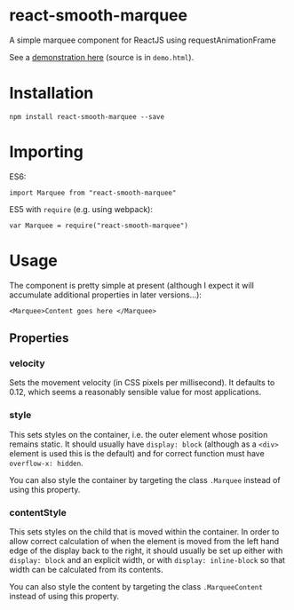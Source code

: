 # react-smooth-marquee
A simple marquee component for ReactJS using requestAnimationFrame

See a [demonstration here](https://jh3141.github.io/react-smooth-marquee/demo.html) (source is in `demo.html`).

# Installation

`npm install react-smooth-marquee --save`

# Importing

ES6:
```
import Marquee from "react-smooth-marquee"
```

ES5 with `require` (e.g. using webpack):

```
var Marquee = require("react-smooth-marquee")
```

# Usage

The component is pretty simple at present (although I expect it will accumulate additional properties in later versions...):

```
<Marquee>Content goes here </Marquee>
```

## Properties

### velocity

Sets the movement velocity (in CSS pixels per millisecond).  It defaults to 0.12, which seems a reasonably sensible value for most applications.

### style

This sets styles on the container, i.e. the outer element whose position remains static. It should usually have `display: block`
(although as a `<div>` element is used this is the default) and for correct function must have `overflow-x: hidden`.

You can also style the container by targeting the class `.Marquee` instead of using this property.

### contentStyle

This sets styles on the child that is moved within the container.  In order to allow correct calculation of when the element is
moved from the left hand edge of the display back to the right, it should usually be set up either with `display: block` and an
explicit width, or with `display: inline-block` so that width can be calculated from its contents.

You can also style the content by targeting the class `.MarqueeContent` instead of using this property.
